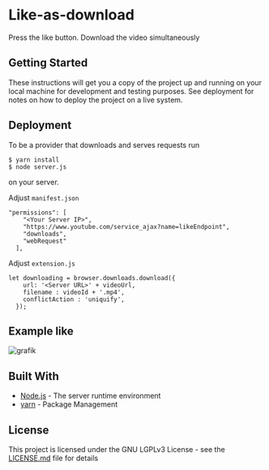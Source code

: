 # Like-as-download

Press the like button. Download the video simultaneously

## Getting Started

These instructions will get you a copy of the project up and running on your local machine for development and testing purposes. See deployment for notes on how to deploy the project on a live system.

## Deployment

To be a provider that downloads and serves requests run
```
$ yarn install
$ node server.js
```
on your server.

Adjust `manifest.json`
```
"permissions": [
    "<Your Server IP>",
    "https://www.youtube.com/service_ajax?name=likeEndpoint",
    "downloads",
    "webRequest"
  ],
```

Adjust `extension.js`
```
let downloading = browser.downloads.download({
    url: '<Server URL>' + videoUrl,
    filename : videoId + '.mp4',
    conflictAction : 'uniquify',
  });
```

## Example like
![grafik](https://user-images.githubusercontent.com/6261556/47953301-14a38680-df7c-11e8-944c-2605f7c4651d.png)

## Built With

* [Node.js](https://nodejs.org/en/) - The server runtime environment
* [yarn](https://yarnpkg.com/lang/en/) - Package Management


## License

This project is licensed under the GNU LGPLv3 License - see the [LICENSE.md](LICENSE.md) file for details


